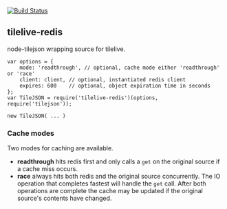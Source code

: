 [![Build Status](https://travis-ci.org/mapbox/tilelive-redis.png?branch=master)](https://travis-ci.org/mapbox/tilelive-redis)

tilelive-redis
------------------
node-tilejson wrapping source for tilelive.

    var options = {
        mode: 'readthrough', // optional, cache mode either 'readthrough' or 'race'
        client: client, // optional, instantiated redis client
        expires: 600    // optional, object expiration time in seconds
    };
    var TileJSON = require('tilelive-redis')(options, require('tilejson'));

    new TileJSON( ... )

### Cache modes

Two modes for caching are available.

- **readthrough** hits redis first and only calls a `get` on the original source if a cache miss occurs.
- **race** always hits both redis and the original source concurrently. The IO operation that completes fastest will handle the `get` call. After both operations are complete the cache may be updated if the original source's contents have changed.
